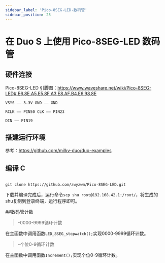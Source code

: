 ```yaml
---
sidebar_label: 'Pico-8SEG-LED-数码管'
sidebar_position: 25
---
```


# 在 Duo S 上使用 Pico-8SEG-LED 数码管

## 硬件连接

Pico-8SEG-LED 引脚图：https://www.waveshare.net/wiki/Pico-8SEG-LED#.E6.8E.A5.E5.8F.A3.E8.AF.B4.E6.98.8E

```
VSYS —— 3.3V GND —— GND

RCLK —— PIN50 CLK —— PIN23

DIN —— PIN19
```

## 搭建运行环境

参考：https://github.com/milkv-duo/duo-examples

## 编译 C

```

git clone https://github.com/zwyzwm/Pico-8SEG-LED.git

```
下载并编译完成后，运行命令`scp shu root@192.168.42.1:/root/`，将生成的shu复制到登录终端，运行程序即可。

##数码管计数

>-0000-9999循环计数

在主函数中调用函数`LED_8SEG_stopwatch();`实现0000-9999循环计数。

>-个位0-9循环计数

在主函数中调用函数`Increment();`实现个位0-9循环计数。